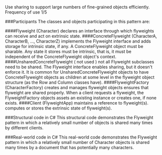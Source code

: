 Use sharing to support large numbers of fine-grained objects efficiently.
Frequency of use 1/5

###Participants
The classes and objects participating in this pattern are:

####Flyweight  (Character)
declares an interface through which flyweights can receive and act on extrinsic state.
####ConcreteFlyweight   (CharacterA, CharacterB, ..., CharacterZ)
implements the Flyweight interface and adds storage for intrinsic state, if any. A ConcreteFlyweight object must be sharable. Any state it stores must be intrinsic, that is, it must be independent of the ConcreteFlyweight object's context.
####UnsharedConcreteFlyweight   ( not used )
not all Flyweight subclasses need to be shared. The Flyweight interface enables sharing, but it doesn't enforce it. It is common for UnsharedConcreteFlyweight objects to have ConcreteFlyweight objects as children at some level in the flyweight object structure (as the Row and Column classes have).
####FlyweightFactory   (CharacterFactory)
creates and manages flyweight objects
ensures that flyweight are shared properly. When a client requests a flyweight, the FlyweightFactory objects assets an existing instance or creates one, if none exists.
####Client   (FlyweightApp)
maintains a reference to flyweight(s).
computes or stores the extrinsic state of flyweight(s).



###Structural code in C#
This structural code demonstrates the Flyweight pattern in which a relatively small number of objects is shared many times by different clients.

###Real-world code in C#
This real-world code demonstrates the Flyweight pattern in which a relatively small number of Character objects is shared many times by a document that has potentially many characters.

